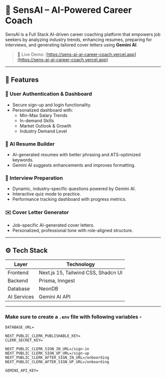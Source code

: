 # 🚀 SensAI – AI-Powered Career Coach

SensAI is a Full Stack AI-driven career coaching platform that empowers job seekers by analyzing industry trends, enhancing resumes, preparing for interviews, and generating tailored cover letters using **Gemini AI**.

> 🔗 Live Demo: [https://sens-ai-ai-career-coach.vercel.app](https://sens-ai-ai-career-coach.vercel.app)  

---

## 🌟 Features

### 🔐 User Authentication & Dashboard
- Secure sign-up and login functionality.
- Personalized dashboard with:
  - Min-Max Salary Trends
  - In-demand Skills
  - Market Outlook & Growth
  - Industry Demand Level

### 📄 AI Resume Builder
- AI-generated resumes with better phrasing and ATS-optimized keywords.
- Gemini AI suggests enhancements and improves formatting.

### 🎯 Interview Preparation
- Dynamic, industry-specific questions powered by Gemini AI.
- Interactive quiz mode to practice.
- Performance tracking dashboard with progress metrics.

### ✉️ Cover Letter Generator
- Job-specific AI-generated cover letters.
- Personalized, professional tone with role-aligned structure.

---

## ⚙️ Tech Stack

| Layer        | Technology                          |
|--------------|-------------------------------------|
| Frontend     | Next.js 15, Tailwind CSS, Shadcn UI |
| Backend      | Prisma, Inngest                     |
| Database     | NeonDB                              |
| AI Services  | Gemini AI API                       |

---

### Make sure to create a `.env` file with following variables -

```
DATABASE_URL=

NEXT_PUBLIC_CLERK_PUBLISHABLE_KEY=
CLERK_SECRET_KEY=

NEXT_PUBLIC_CLERK_SIGN_IN_URL=/sign-in
NEXT_PUBLIC_CLERK_SIGN_UP_URL=/sign-up
NEXT_PUBLIC_CLERK_AFTER_SIGN_IN_URL=/onboarding
NEXT_PUBLIC_CLERK_AFTER_SIGN_UP_URL=/onboarding

GEMINI_API_KEY=
```

